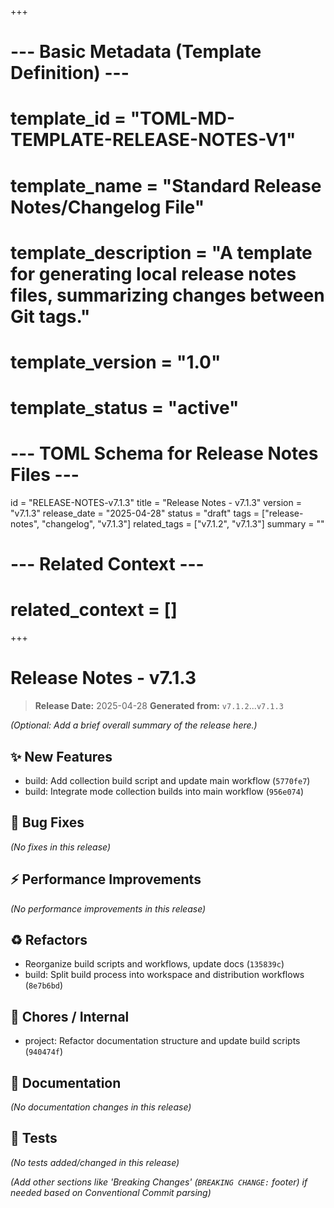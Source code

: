 +++
# --- Basic Metadata (Template Definition) ---
# template_id = "TOML-MD-TEMPLATE-RELEASE-NOTES-V1"
# template_name = "Standard Release Notes/Changelog File"
# template_description = "A template for generating local release notes files, summarizing changes between Git tags."
# template_version = "1.0"
# template_status = "active"
# --- TOML Schema for Release Notes Files ---
id = "RELEASE-NOTES-v7.1.3"
title = "Release Notes - v7.1.3"
version = "v7.1.3"
release_date = "2025-04-28"
status = "draft"
tags = ["release-notes", "changelog", "v7.1.3"]
related_tags = ["v7.1.2", "v7.1.3"]
summary = ""
# --- Related Context ---
# related_context = []
+++

# Release Notes - v7.1.3

> **Release Date:** 2025-04-28
> **Generated from:** `v7.1.2`...`v7.1.3`

*(Optional: Add a brief overall summary of the release here.)*

## ✨ New Features

- build: Add collection build script and update main workflow (`5770fe7`)
- build: Integrate mode collection builds into main workflow (`956e074`)

## 🐛 Bug Fixes

*(No fixes in this release)*

## ⚡ Performance Improvements

*(No performance improvements in this release)*

## ♻️ Refactors

- Reorganize build scripts and workflows, update docs (`135839c`)
- build: Split build process into workspace and distribution workflows (`8e7b6bd`)

## 🧹 Chores / Internal

- project: Refactor documentation structure and update build scripts (`940474f`)

## 📝 Documentation

*(No documentation changes in this release)*

## 🧪 Tests

*(No tests added/changed in this release)*

*(Add other sections like 'Breaking Changes' (`BREAKING CHANGE:` footer) if needed based on Conventional Commit parsing)*
